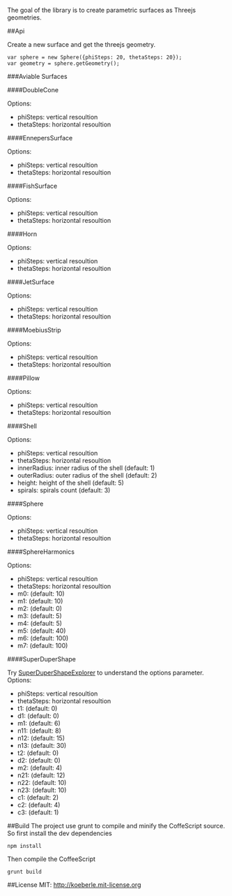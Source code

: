 The goal of the library is to create parametric surfaces as Threejs geometries.


##Api

Create a new surface and get the threejs geometry.

    var sphere = new Sphere({phiSteps: 20, thetaSteps: 20});
    var geometry = sphere.getGeometry();

###Aviable Surfaces

####DoubleCone

Options:

- phiSteps: vertical resoultion
- thetaSteps: horizontal resoultion

####EnnepersSurface

Options:

- phiSteps: vertical resoultion
- thetaSteps: horizontal resoultion

####FishSurface

Options:

- phiSteps: vertical resoultion
- thetaSteps: horizontal resoultion

####Horn

Options:

- phiSteps: vertical resoultion
- thetaSteps: horizontal resoultion

####JetSurface

Options:

- phiSteps: vertical resoultion
- thetaSteps: horizontal resoultion

####MoebiusStrip

Options:

- phiSteps: vertical resoultion
- thetaSteps: horizontal resoultion

####Pillow

Options:

- phiSteps: vertical resoultion
- thetaSteps: horizontal resoultion

####Shell

Options:

- phiSteps: vertical resoultion
- thetaSteps: horizontal resoultion
- innerRadius: inner radius of the shell (default: 1)
- outerRadius: outer radius of the shell (default: 2)
- height: height of the shell (default: 5)
- spirals: spirals count (default: 3)

####Sphere

Options:

- phiSteps: vertical resoultion
- thetaSteps: horizontal resoultion

####SphereHarmonics

Options:

- phiSteps: vertical resoultion
- thetaSteps: horizontal resoultion
- m0: (default: 10)
- m1: (default: 10)
- m2: (default: 0)
- m3: (default: 5)
- m4: (default: 5)
- m5: (default: 40)
- m6: (default: 100)
- m7: (default: 100)

####SuperDuperShape

Try [SuperDuperShapeExplorer](http://eskimoblood.github.com/superdupershape/) to understand the options parameter.
Options:

- phiSteps: vertical resoultion
- thetaSteps: horizontal resoultion
- t1: (default: 0)
- d1: (default: 0)
- m1: (default: 6)
- n11: (default: 8)
- n12: (default: 15)
- n13: (default: 30)
- t2: (default: 0)
- d2: (default: 0)
- m2: (default: 4)
- n21: (default: 12)
- n22: (default: 10)
- n23: (default: 10)
- c1: (default: 2)
- c2: (default: 4)
- c3: (default: 1)

##Build
The project use grunt to compile and minify the CoffeScript source. So first install the dev dependencies

    npm install

Then compile the CoffeeScript

    grunt build

##License
MIT: http://koeberle.mit-license.org